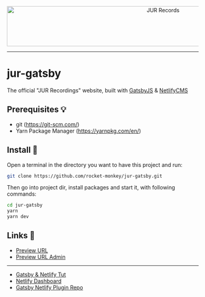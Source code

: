 <p align="center">
  <a href="http://jurrecords.ch" target="_blank">
    <img src="https://i.imgur.com/M2utZl8.png" alt="JUR Records" width="805" height="105"/>
  </a>
</p>

<hr />

# jur-gatsby
The official "JUR Recordings" website, built with [GatsbyJS](https://www.gatsbyjs.org/) & [NetlifyCMS](https://www.netlifycms.org/)

## Prerequisites 💡

* git (https://git-scm.com/)
* Yarn Package Manager (https://yarnpkg.com/en/)

## Install 💈

Open a terminal in the directory you want to have this project and run:
```sh
git clone https://github.com/rocket-monkey/jur-gatsby.git
```

Then go into project dir, install packages and start it, with following commands:
```sh
cd jur-gatsby
yarn
yarn dev
```

## Links 🔮

* [Preview URL](https://jovial-fermi-719433.netlify.com/)
* [Preview URL Admin](https://jovial-fermi-719433.netlify.com/admin/)
---
* [Gatsby & Netlify Tut](https://www.gatsbyjs.org/docs/netlify-cms/)
* [Netlify Dashboard](https://app.netlify.com/sites/jovial-fermi-719433/overview)
* [Gatsby Netlify Plugin Repo](https://github.com/gatsbyjs/gatsby/tree/master/packages/gatsby-plugin-netlify-cms)
